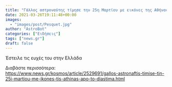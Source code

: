 ```yaml
---
title: "Γάλλος αστροναύτης τίμησε την 25η Μαρτίου με εικόνες της Αθήνας από το Διάστημα"
date: 2021-03-26T19:11:48+00:00
images:
  - "images/post/Pesquet.jpg"
author: "AstroBot"
categories: ["Ειδήσεις"]
tags: ["news.gr"]
draft: false
---
```


Έστειλε τις ευχές του στην Ελλάδα

Διαβάστε περισσότερα: https://www.news.gr/kosmos/article/2529691/gallos-astronaftis-timise-tin-25i-martiou-me-ikones-tis-athinas-apo-to-diastima.html
